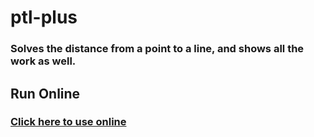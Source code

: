# ptl-plus
### Solves the distance from a point to a line, and shows all the work as well.

## Run Online
### [Click here to use online](https://filolabs.github.io/ptl-plus)
